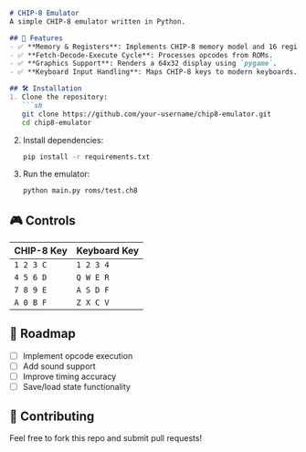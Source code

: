 ```md
# CHIP-8 Emulator  
A simple CHIP-8 emulator written in Python.  

## 📌 Features  
- ✅ **Memory & Registers**: Implements CHIP-8 memory model and 16 registers.  
- ✅ **Fetch-Decode-Execute Cycle**: Processes opcodes from ROMs.  
- ✅ **Graphics Support**: Renders a 64x32 display using `pygame`.  
- ✅ **Keyboard Input Handling**: Maps CHIP-8 keys to modern keyboards.  

## 🛠 Installation  
1. Clone the repository:  
   ```sh
   git clone https://github.com/your-username/chip8-emulator.git  
   cd chip8-emulator  
   ```  
2. Install dependencies:  
   ```sh
   pip install -r requirements.txt  
   ```  
3. Run the emulator:  
   ```sh
   python main.py roms/test.ch8  
   ```

## 🎮 Controls  
| CHIP-8 Key | Keyboard Key |  
|------------|-------------|  
| `1 2 3 C`  | `1 2 3 4`   |  
| `4 5 6 D`  | `Q W E R`   |  
| `7 8 9 E`  | `A S D F`   |  
| `A 0 B F`  | `Z X C V`   |  

## 📜 Roadmap  
- [ ] Implement opcode execution  
- [ ] Add sound support  
- [ ] Improve timing accuracy  
- [ ] Save/load state functionality  

## 🤝 Contributing  
Feel free to fork this repo and submit pull requests!  
```
